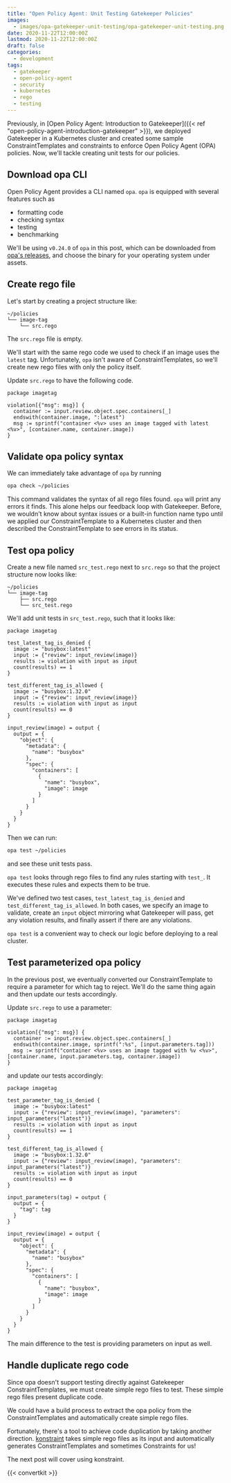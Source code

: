 ```yaml
---
title: "Open Policy Agent: Unit Testing Gatekeeper Policies"
images:
  - images/opa-gatekeeper-unit-testing/opa-gatekeeper-unit-testing.png
date: 2020-11-22T12:00:00Z
lastmod: 2020-11-22T12:00:00Z
draft: false
categories:
  - development
tags:
  - gatekeeper
  - open-policy-agent
  - security
  - kubernetes
  - rego
  - testing
---
```


Previously, in
[Open Policy Agent: Introduction to Gatekeeper]({{< ref "open-policy-agent-introduction-gatekeeper" >}}),
we deployed Gatekeeper in a Kubernetes cluster and created some sample ConstraintTemplates
and constraints to enforce Open Policy Agent (OPA) policies. Now, we'll tackle creating unit
tests for our policies.

## Download opa CLI

Open Policy Agent provides a CLI named `opa`. `opa` is equipped with several features such
as

- formatting code
- checking syntax
- testing
- benchmarking

We'll be using `v0.24.0` of `opa` in this post, which can
be downloaded from [opa's releases](https://github.com/open-policy-agent/opa/releases/tag/v0.24.0),
and choose the binary for your operating system under assets.

## Create rego file

Let's start by creating a project structure like:

```
~/policies
└── image-tag
    └── src.rego
```

The `src.rego` file is empty.

We'll start with the same rego code we used to check if an image uses the `latest`
tag. Unfortunately, `opa` isn't aware of ConstraintTemplates, so we'll create new rego files with
only the policy itself.

Update `src.rego` to have the following code.

```rego
package imagetag

violation[{"msg": msg}] {
  container := input.review.object.spec.containers[_]
  endswith(container.image, ":latest")
  msg := sprintf("container <%v> uses an image tagged with latest <%v>", [container.name, container.image])
}
```

## Validate opa policy syntax

We can immediately take advantage of `opa` by running

```bash
opa check ~/policies
```

This command validates
the syntax of all rego files found. `opa` will print any errors it finds. This alone helps our
feedback loop with Gatekeeper. Before, we wouldn't know
about syntax issues or a built-in function name typo until we applied our ConstraintTemplate to
a Kubernetes cluster and then described the ConstraintTemplate to see errors in its status.

## Test opa policy

Create a new file named `src_test.rego` next to `src.rego` so that the project structure now
looks like:

```
~/policies
└── image-tag
    ├── src.rego
    └── src_test.rego
```

We'll add unit tests in `src_test.rego`, such that it looks like:

```rego
package imagetag

test_latest_tag_is_denied {
  image := "busybox:latest"
  input := {"review": input_review(image)}
  results := violation with input as input
  count(results) == 1
}

test_different_tag_is_allowed {
  image := "busybox:1.32.0"
  input := {"review": input_review(image)}
  results := violation with input as input
  count(results) == 0
}

input_review(image) = output {
  output = {
    "object": {
      "metadata": {
        "name": "busybox"
      },
      "spec": {
        "containers": [
          {
            "name": "busybox",
            "image": image
          }
        ]
      }
    }
  }
}
```

Then we can run:

```bash
opa test ~/policies
```

and see these unit tests pass.

`opa test` looks through rego files to find any rules starting with `test_`. It executes these rules and expects them
to be true.

We've defined two test cases, `test_latest_tag_is_denied` and `test_different_tag_is_allowed`. In both cases, we specify
an image to validate, create an `input` object mirroring what Gatekeeper will pass, get any violation results, and finally
assert if there are any violations.

`opa test` is a convenient way to check our logic before deploying to a real cluster.

## Test parameterized opa policy

In the previous post, we eventually converted our ConstraintTemplate to require a parameter for which tag to reject. We'll
do the same thing again and then update our tests accordingly.

Update `src.rego` to use a parameter:

```rego
package imagetag

violation[{"msg": msg}] {
  container := input.review.object.spec.containers[_]
  endswith(container.image, sprintf(":%s", [input.parameters.tag]))
  msg := sprintf("container <%v> uses an image tagged with %v <%v>", [container.name, input.parameters.tag, container.image])
}
```

and update our tests accordingly:

```rego
package imagetag

test_parameter_tag_is_denied {
  image := "busybox:latest"
  input := {"review": input_review(image), "parameters": input_parameters("latest")}
  results := violation with input as input
  count(results) == 1
}

test_different_tag_is_allowed {
  image := "busybox:1.32.0"
  input := {"review": input_review(image), "parameters": input_parameters("latest")}
  results := violation with input as input
  count(results) == 0
}

input_parameters(tag) = output {
  output = {
    "tag": tag
  }
}

input_review(image) = output {
  output = {
    "object": {
      "metadata": {
        "name": "busybox"
      },
      "spec": {
        "containers": [
          {
            "name": "busybox",
            "image": image
          }
        ]
      }
    }
  }
}
```

The main difference to the test is providing parameters on input as well.

## Handle duplicate rego code

Since opa doesn't support testing directly against Gatekeeper ConstraintTemplates, we must create
simple rego files to test. These simple rego files present duplicate code.

We could have a build process to extract the opa policy from the ConstraintTemplates and
automatically create simple rego files.

Fortunately, there's a tool to achieve code duplication by taking another direction.
[konstraint](https://github.com/plexsystems/konstraint)
takes simple rego files as its input and automatically generates ConstraintTemplates and sometimes
Constraints for us!

The next post will cover using konstraint.

{{< convertkit >}}
